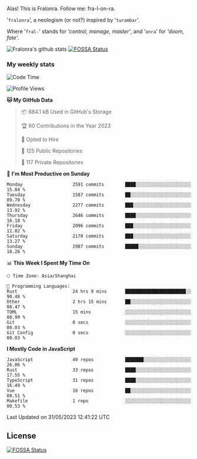 Alas! This is Fralonra. Follow me: fra-l-on-ra.

'`fralonra`', a neologism (or not?) inspired by '`turambar`'.

Where '`fral-`' stands for *'control, manage, master'*, and '`onra`' for *'doom, fate'*.

![Fralonra's github stats](https://github-readme-stats.vercel.app/api?username=fralonra)
[![FOSSA Status](https://app.fossa.com/api/projects/git%2Bgithub.com%2Ffralonra%2Ffralonra.svg?type=shield)](https://app.fossa.com/projects/git%2Bgithub.com%2Ffralonra%2Ffralonra?ref=badge_shield)

### My weekly stats

<!--START_SECTION:waka-->
![Code Time](http://img.shields.io/badge/Code%20Time-3%2C475%20hrs%2018%20mins-blue)

![Profile Views](http://img.shields.io/badge/Profile%20Views-0-blue)

**🐱 My GitHub Data** 

> 📦 884.1 kB Used in GitHub's Storage 
 > 
> 🏆 60 Contributions in the Year 2023
 > 
> 💼 Opted to Hire
 > 
> 📜 125 Public Repositories 
 > 
> 🔑 117 Private Repositories 
 > 
📅 **I'm Most Productive on Sunday** 

```text
Monday                   2591 commits        ████░░░░░░░░░░░░░░░░░░░░░   15.84 % 
Tuesday                  1587 commits        ██░░░░░░░░░░░░░░░░░░░░░░░   09.70 % 
Wednesday                2277 commits        ███░░░░░░░░░░░░░░░░░░░░░░   13.92 % 
Thursday                 2646 commits        ████░░░░░░░░░░░░░░░░░░░░░   16.18 % 
Friday                   2096 commits        ███░░░░░░░░░░░░░░░░░░░░░░   12.82 % 
Saturday                 2170 commits        ███░░░░░░░░░░░░░░░░░░░░░░   13.27 % 
Sunday                   2987 commits        █████░░░░░░░░░░░░░░░░░░░░   18.26 % 
```


📊 **This Week I Spent My Time On** 

```text
🕑︎ Time Zone: Asia/Shanghai

💬 Programming Languages: 
Rust                     24 hrs 9 mins       ███████████████████████░░   90.48 % 
Other                    2 hrs 15 mins       ██░░░░░░░░░░░░░░░░░░░░░░░   08.47 % 
TOML                     15 mins             ░░░░░░░░░░░░░░░░░░░░░░░░░   00.99 % 
Git                      0 secs              ░░░░░░░░░░░░░░░░░░░░░░░░░   00.03 % 
Git Config               0 secs              ░░░░░░░░░░░░░░░░░░░░░░░░░   00.03 % 
```

**I Mostly Code in JavaScript** 

```text
JavaScript               49 repos            ███████░░░░░░░░░░░░░░░░░░   26.06 % 
Rust                     33 repos            ████░░░░░░░░░░░░░░░░░░░░░   17.55 % 
TypeScript               31 repos            ████░░░░░░░░░░░░░░░░░░░░░   16.49 % 
Vue                      16 repos            ██░░░░░░░░░░░░░░░░░░░░░░░   08.51 % 
Makefile                 1 repo              ░░░░░░░░░░░░░░░░░░░░░░░░░   00.53 % 
```




 Last Updated on 31/05/2023 12:41:22 UTC
<!--END_SECTION:waka-->

## License
[![FOSSA Status](https://app.fossa.com/api/projects/git%2Bgithub.com%2Ffralonra%2Ffralonra.svg?type=large)](https://app.fossa.com/projects/git%2Bgithub.com%2Ffralonra%2Ffralonra?ref=badge_large)